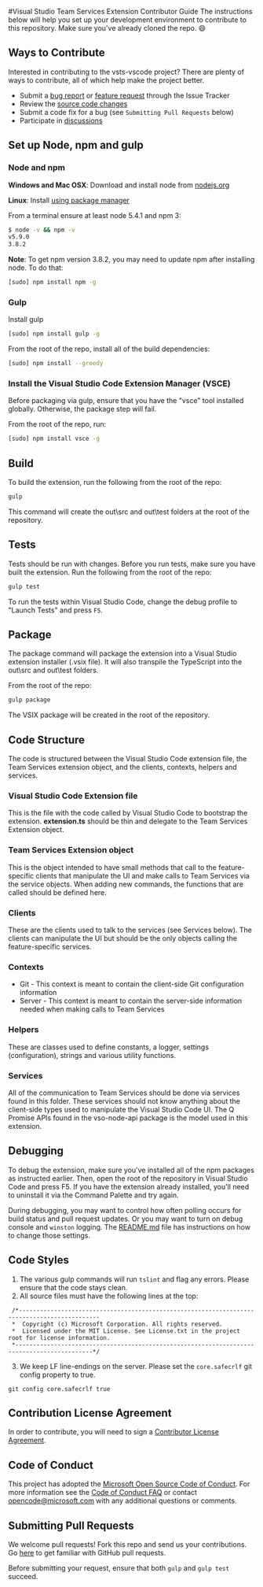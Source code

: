 #Visual Studio Team Services Extension Contributor Guide
The instructions below will help you set up your development environment to contribute to this repository.
Make sure you've already cloned the repo.  :smile:

## Ways to Contribute
Interested in contributing to the vsts-vscode project? There are plenty of ways to contribute, all of which help make the project better.
* Submit a [bug report](https://github.com/Microsoft/vsts-vscode/issues/new) or [feature request](https://github.com/Microsoft/vsts-vscode/issues/new) through the Issue Tracker
* Review the [source code changes](https://github.com/Microsoft/vsts-vscode/pulls)
* Submit a code fix for a bug (see `Submitting Pull Requests` below)
* Participate in [discussions](https://github.com/Microsoft/vsts-vscode/issues)

## Set up Node, npm and gulp

### Node and npm
**Windows and Mac OSX**: Download and install node from [nodejs.org](http://nodejs.org/)

**Linux**: Install [using package manager](https://nodejs.org/en/download/package-manager/)

From a terminal ensure at least node 5.4.1 and npm 3:
```bash
$ node -v && npm -v
v5.9.0
3.8.2
```
**Note**: To get npm version 3.8.2, you may need to update npm after installing node.  To do that:
```bash
[sudo] npm install npm -g
```

### Gulp
Install gulp
```bash
[sudo] npm install gulp -g
```
From the root of the repo, install all of the build dependencies:
```bash
[sudo] npm install --greedy
```

### Install the Visual Studio Code Extension Manager (VSCE)
Before packaging via gulp, ensure that you have the "vsce" tool installed globally.  Otherwise, the package step will fail.

From the root of the repo, run:
```bash
[sudo] npm install vsce -g
```

## Build
To build the extension, run the following from the root of the repo:

```bash
gulp
```
This command will create the out\src and out\test folders at the root of the repository. 

## Tests
Tests should be run with changes.  Before you run tests, make sure you have built the extension.  Run the following from the root of the repo:

```bash
gulp test
```
To run the tests within Visual Studio Code, change the debug profile to "Launch Tests" and press `F5`.

## Package
The package command will package the extension into a Visual Studio extension installer (.vsix file).
It will also transpile the TypeScript into the out\src and out\test folders.

From the root of the repo:
```bash
gulp package
```
The VSIX package will be created in the root of the repository.

## Code Structure
The code is structured between the Visual Studio Code extension file, the Team Services extension object, and the clients, contexts, helpers and services.

### Visual Studio Code Extension file
This is the file with the code called by Visual Studio Code to bootstrap the extension.  **extension.ts** should be thin and delegate to the Team Services Extension object.

### Team Services Extension object
This is the object intended to have small methods that call to the feature-specific clients that manipulate the UI and make calls to Team Services via the service objects.  When adding new commands, the functions that are called should be defined here.

### Clients
These are the clients used to talk to the services (see Services below).  The clients can manipulate the UI but should be the only objects calling the feature-specific services.

### Contexts
* Git - This context is meant to contain the client-side Git configuration information
* Server - This context is meant to contain the server-side information needed when making calls to Team Services

### Helpers
These are classes used to define constants, a logger, settings (configuration), strings and various utility functions.

### Services
All of the communication to Team Services should be done via services found in this folder.  These services should not know anything about the client-side types used to manipulate the Visual Studio Code UI.  The Q Promise APIs found in the vso-node-api package is the model used in this extension.

## Debugging
To debug the extension, make sure you've installed all of the npm packages as instructed earlier.  Then, open the root of the repository in Visual Studio Code and press F5.  If you have the extension already installed, you'll need to uninstall it via the Command Palette and try again.

During debugging, you may want to control how often polling occurs for build status and pull request updates.  Or you may want to turn on debug console and `winston` logging.  The [README.md](README.md) file has instructions on how to change those settings.

## Code Styles
1. The various gulp commands will run `tslint` and flag any errors.  Please ensure that the code stays clean.
2. All source files must have the following lines at the top:
```
 /*---------------------------------------------------------------------------------------------
 *  Copyright (c) Microsoft Corporation. All rights reserved.
 *  Licensed under the MIT License. See License.txt in the project root for license information.
 *--------------------------------------------------------------------------------------------*/
```
3. We keep LF line-endings on the server. Please set the `core.safecrlf` git config property to true.
```
git config core.safecrlf true
```

## Contribution License Agreement
In order to contribute, you will need to sign a [Contributor License Agreement](https://cla.microsoft.com/).

## Code of Conduct
This project has adopted the [Microsoft Open Source Code of Conduct](https://opensource.microsoft.com/codeofconduct/). For more information see the [Code of Conduct FAQ](https://opensource.microsoft.com/codeofconduct/faq/) or contact [opencode@microsoft.com](mailto:opencode@microsoft.com) with any additional questions or comments.

## Submitting Pull Requests
We welcome pull requests!  Fork this repo and send us your contributions.  Go [here](https://help.github.com/articles/using-pull-requests/) to get familiar with GitHub pull requests.

Before submitting your request, ensure that both `gulp` and `gulp test` succeed.
